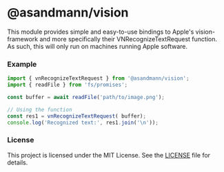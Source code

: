 # @asandmann/vision

This module provides simple and easy-to-use bindings to Apple's vision-framework and more specifically their VNRecognizeTextRequest function. As such, this will only run on machines running Apple software.

### Example

```typescript
import { vnRecognizeTextRequest } from '@asandmann/vision';
import { readFile } from 'fs/promises';

const buffer = await readFile('path/to/image.png');

// Using the function
const res1 = vnRecognizeTextRequest( buffer);
console.log('Recognized text:', res1.join('\n'));

```

### License

This project is licensed under the MIT License. See the [LICENSE](LICENSE) file for details.